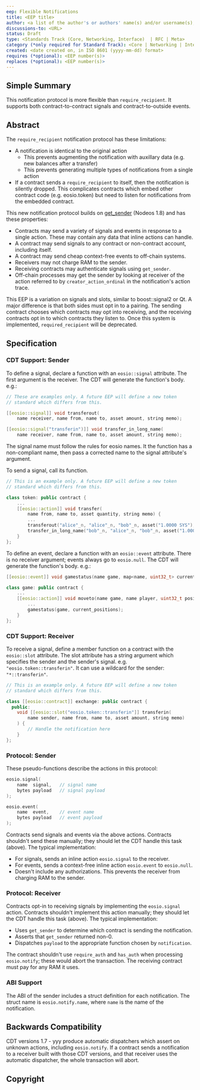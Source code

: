 ```yaml
---
eep: Flexible Notifications
title: <EEP title>
author: <a list of the author's or authors' name(s) and/or username(s), or name(s) and email(s), e.g. (use with the parentheses or triangular brackets): FirstName LastName (@GitHubUsername), FirstName LastName <foo@bar.com>, FirstName (@GitHubUsername) and GitHubUsername (@GitHubUsername)>
discussions-to: <URL>
status: Draft
type: <Standards Track (Core, Networking, Interface)  | RFC | Meta>
category (*only required for Standard Track): <Core | Networking | Interface>
created: <date created on, in ISO 8601 (yyyy-mm-dd) format>
requires (*optional): <EEP number(s)>
replaces (*optional): <EEP number(s)>
---
```


<!--You can leave these HTML comments in your merged EEP and delete the visible duplicate text guides, they will not appear and may be helpful to refer to if you edit it again. This is the suggested template for new EEPs. Note that an EEP number will be assigned by an editor. When opening a pull request to submit your EEP, please use an abbreviated title in the filename, `eep-draft_title_abbrev.md`. The title should be 44 characters or less.-->

## Simple Summary
<!--"If you can't explain it simply, you don't understand it well enough." Provide a simplified and layman-accessible explanation of the EEP.-->

This notification protocol is more flexible than `require_recipient`. It supports both
contract-to-contract signals and contract-to-outside events.

## Abstract
<!--A short (~200 word) description of the technical issue being addressed.-->

The `require_recipient` notification protocol has these limitations:
* A notification is identical to the original action
  * This prevents augmenting the notification with auxillary data (e.g. new balances after a transfer)
  * This prevents generating multiple types of notifications from a single action
* If a contract sends a `require_recipient` to itself, then the notification is silently dropped.
  This complicates contracts which embed other contract code (e.g. eosio.token) but need to listen
  for notifications from the embedded contract.

This new notification protocol builds on [get_sender](https://github.com/EOSIO/eos/issues/7028)
(Nodeos 1.8) and has these properties:
* Contracts may send a variety of signals and events in response to a single action. These may contain any data that inline actions can handle.
* A contract may send signals to any contract or non-contract account, including itself. 
* A contract may send cheap context-free events to off-chain systems.
* Receivers may not charge RAM to the sender.
* Receiving contracts may authenticate signals using `get_sender`.
* Off-chain processes may get the sender by looking at receiver of the action referred to by `creator_action_ordinal` in the
  notification's action trace.

This EEP is a variation on signals and slots, similar to boost::signal2 or Qt. A major difference is that both sides must opt in to a pairing.
The sending contract chooses which contracts may opt into receiving, and the receiving contracts opt in to which contracts they listen to.
Once this system is implemented, `required_recipient` will be deprecated.

## Specification
<!--The technical specification should describe the syntax and semantics of any new feature. The specification should be detailed enough to allow competing, interoperable implementations for any of the current EOSIO platforms.-->

### CDT Support: Sender

To define a signal, declare a function with an `eosio::signal` attribute. The first argument is the receiver.
The CDT will generate the function's body. e.g.:

```c++
// These are examples only. A future EEP will define a new token
// standard which differs from this.

[[eosio::signal]] void transferout(
    name receiver, name from, name to, asset amount, string memo);

[[eosio::signal("transferin")]] void transfer_in_long_name(
    name receiver, name from, name to, asset amount, string memo);
```

The signal name must follow the rules for eosio names. It the function has a non-compliant
name, then pass a corrected name to the signal attribute's argument.

To send a signal, call its function.

```c++
// This is an example only. A future EEP will define a new token
// standard which differs from this.

class token: public contract {
    ...
    [[eosio::action]] void transfer( 
        name from, name to, asset quantity, string memo) {
        ...
        transferout("alice"_n, "alice"_n, "bob"_n, asset("1.0000 SYS"), "A transfer");
        transfer_in_long_name("bob"_n, "alice"_n, "bob"_n, asset("1.0000 SYS"), "A transfer");
    }
};
```

To define an event, declare a function with an `eosio::event` attribute. There is no receiver argument;
events always go to `eosio.null`. The CDT will generate the function's body. e.g.:

```c++
[[eosio::event]] void gamestatus(name game, map<name, uint32_t> current_positions);
```

```c++
class game: public contract {
    ...
    [[eosio::action]] void moveto(name game, name player, uint32_t position) {
        ...
        gamestatus(game, current_positions);
    }
};
```

### CDT Support: Receiver

To receive a signal, define a member function on a contract with the `eosio::slot` attribute.
The slot attribute has a string argument which specifies the sender and the sender's signal.
e.g. `"eosio.token::transferin"`. It can use a wildcard for the sender: `"*::transferin"`.

```c++
// This is an example only. A future EEP will define a new token
// standard which differs from this.

class [[eosio::contract]] exchange: public contract {
  public:
    void [[eosio::slot("eosio.token::transferin"]] transferin(
        name sender, name from, name to, asset amount, string memo)
    ) {
        // Handle the notification here
    }
};
```

### Protocol: Sender

These pseudo-functions describe the actions in this protocol:

```c++
eosio.signal(
    name  signal,   // signal name
    bytes payload   // signal payload
);

eosio.event(
    name  event,    // event name
    bytes payload   // event payload
);
```

Contracts send signals and events via the above actions. Contracts shouldn't send these manually;
they should let the CDT handle this task (above). The typical implementation:

* For signals, sends an inline action `eosio.signal` to the receiver.
* For events, sends a context-free inline action `eosio.event` to `eosio.null`.
* Doesn't include any authorizations. This prevents the receiver from charging RAM to the sender.

### Protocol: Receiver

Contracts opt-in to receiving signals by implementing the `eosio.signal` action. Contracts
shouldn't implement this action manually; they should let the CDT handle this task (above).
The typical implementation:

* Uses `get_sender` to determine which contract is sending the notification.
* Asserts that `get_sender` returned non-0.
* Dispatches `payload` to the appropriate function chosen by `notification`.

The contract shouldn't use `require_auth` and `has_auth` when processing `eosio.notify`; these would abort
the transaction. The receiving contract must pay for any RAM it uses.

### ABI Support

The ABI of the sender includes a struct definition for each notification. The struct name is
`eosio.notify.name`, where `name` is the name of the notification.

## Backwards Compatibility
<!--All EEPs that introduce backwards incompatibilities must include a section describing these incompatibilities and their severity. The EEP must explain how the author proposes to deal with these incompatibilities. EEP submissions without a sufficient backwards compatibility treatise may be rejected outright.-->

CDT versions 1.7 - yyy produce automatic dispatchers which assert on unknown actions, including `eosio.notify`.
If a contract sends a notification to a receiver built with those CDT versions, and that receiver uses the
automatic dispatcher, the whole transaction will abort.

## Copyright

